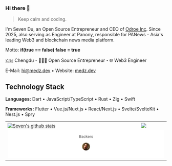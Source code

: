 ### Hi there 👋

> Keep calm and coding.

I'm Seven Du, an Open Source Entrepreneur and CEO of [Odroe Inc](https://github.com/odroe). Since 2025, also serving as Engineer at Panony, responsible for PANews - Asia's leading Web3 and blockchain news media platform.

Motto: **if(true == false) false = true**

🇨🇳 Chengdu・👨🏻‍💻 Open Source Entrepreneur・🌐 Web3 Engineer

E-Mail: [hi@medz.dev](mailto:hi@medz.dev) • Website: [medz.dev](https://medz.dev)

## Technology Stack

**Languages:** Dart • JavaScript/TypeScript • Rust • Zig • Swift

**Frameworks:** Flutter • Vue.js/Nuxt.js • React/Next.js • Svelte/SvelteKit • Nest.js • Spry

<table>
  <tr>
    <td>
      <a href="https://github.com/sponsors/medz">
        <img align="center" src="https://github-readme-stats.vercel.app/api?username=medz&show_icons=true&include_all_commits=true&theme=transparent&hide_border=true&custom_title=Seven%27s%20GitHub%20Stats" alt="Seven's github stats" />
      </a>
    </td>
    <td>
      <a href="https://github.com/sponsors/medz">
        <img align="center" src="https://github-readme-stats.vercel.app/api/top-langs/?username=medz&layout=compact&theme=transparent&hide_border=true" />
      </a>
    </td>
  </tr>
  <tr>
    <td colspan="2">
      <a href="https://github.com/sponsors/medz#:~:text=Featured-,sponsors,-Current%20sponsors">
        <img alt="Sponsors" src="https://github.com/medz/public/raw/main/sponsors.tiers.svg">
      </a>
    </td>
  </tr>
</table>
